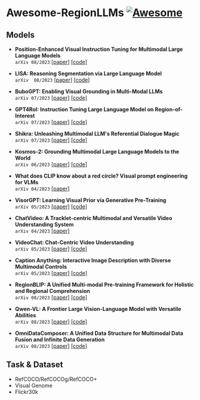 # Awesome-RegionLLMs [![Awesome](https://awesome.re/badge.svg)](https://awesome.re)

## Models

- **Position-Enhanced Visual Instruction Tuning for Multimodal Large Language Models**\
  `arXiv 08/2023` [[paper]](https://arxiv.org/abs/2308.13437) [[code]](https://www.catalyzex.com/paper/arxiv:2308.13437/code)

- **LISA: Reasoning Segmentation via Large Language Model**\
  `arXiv  08/2023` [[paper]](https://arxiv.org/abs/2308.00692) [[code]](https://github.com/dvlab-research/lisa)
  
- **BuboGPT: Enabling Visual Grounding in Multi-Modal LLMs**\
  `arXiv 07/2023` [[paper]](https://arxiv.org/abs/2307.08581) [[code]](https://github.com/magic-research/bubogpt)
  
- **GPT4RoI: Instruction Tuning Large Language Model on Region-of-Interest**\
  `arXiv 07/2023` [[paper]](https://arxiv.org/abs/2307.03601) [[code]](https://github.com/jshilong/gpt4roi)

- **Shikra: Unleashing Multimodal LLM's Referential Dialogue Magic**\
  `arXiv 07/2023` [[paper]](https://arxiv.org/abs/2306.15195) [[code]](https://github.com/shikras/shikra)

- **Kosmos-2: Grounding Multimodal Large Language Models to the World**\
  `arXiv 06/2023` [[paper]](https://arxiv.org/abs/2306.14824) [[code]](https://github.com/microsoft/unilm/tree/master/kosmos-2)
  
- **What does CLIP know about a red circle? Visual prompt engineering for VLMs**\
  `arXiv 04/2023` [[paper]](https://arxiv.org/abs/2304.06712)
  
- **VisorGPT: Learning Visual Prior via Generative Pre-Training**\
  `arXiv 05/2023` [[paper]](https://arxiv.org/abs/2305.13777) [[code]](https://github.com/Sierkinhane/VisorGPT)

- **ChatVideo: A Tracklet-centric Multimodal and Versatile Video Understanding System**\
  `arXiv 04/2023` [[paper]](https://arxiv.org/abs/2304.14407)

- **VideoChat: Chat-Centric Video Understanding**\
  `arXiv 05/2023` [[paper]](https://arxiv.org/abs/2305.06355) [[code]](https://github.com/opengvlab/ask-anything)

- **Caption Anything: Interactive Image Description with Diverse Multimodal Controls**\
  `arXiv 05/2023` [[paper]](https://arxiv.org/abs/2305.02677) [[code]](https://github.com/ttengwang/caption-anything)

- **RegionBLIP: A Unified Multi-modal Pre-training Framework for Holistic and Regional Comprehension**\
  `arXiv 08/2023` [[paper]](https://arxiv.org/abs/2308.02299) [[code]](https://github.com/mightyzau/regionblip)

- **Qwen-VL: A Frontier Large Vision-Language Model with Versatile Abilities**\
  `arXiv 08/2023` [[paper]](https://arxiv.org/abs/2308.12966) [[code]](https://github.com/qwenlm/qwen-vl)

- **OmniDataComposer: A Unified Data Structure for Multimodal Data Fusion and Infinite Data Generation**\
  `arXiv 08/2023` [[paper]](https://arxiv.org/abs/2308.04126) [[code]](https://github.com/shajiayu1/OmniDataComposer)

## Task & Dataset
- RefCOCO/RefCOCOg/RefCOCO+
- Visual Genome
- Flickr30k
